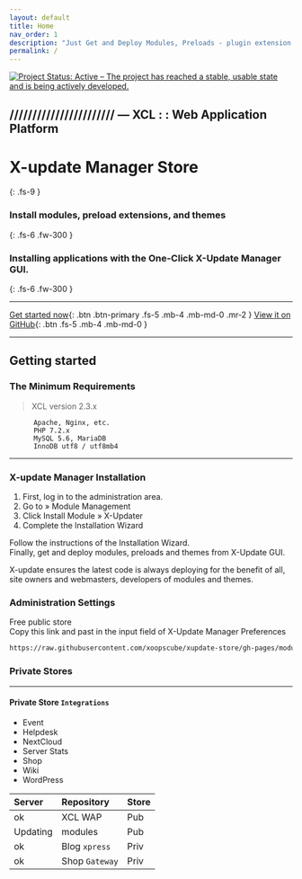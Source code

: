 ```yaml
---
layout: default
title: Home
nav_order: 1
description: "Just Get and Deploy Modules, Preloads - plugin extension - and Themes."
permalink: /
---
```


[![Project Status: Active – The project has reached a stable, usable state and is being actively developed.](https://www.repostatus.org/badges/2.0.0/active.svg)](https://www.repostatus.org/#active)

## /////////////////////// — XCL : : Web Application Platform


# X-update Manager Store
{: .fs-9 }

### Install modules, preload extensions, and themes  
{: .fs-6 .fw-300 }  

### Installing applications with the One-Click X-Update Manager GUI.
{: .fs-6 .fw-300 }  


---
   
   
[Get started now](#getting-started){: .btn .btn-primary .fs-5 .mb-4 .mb-md-0 .mr-2 } [View it on GitHub](https://github.com/xoopscube/xcl){: .btn .fs-5 .mb-4 .mb-md-0 }
   

---
   
## Getting started

### The Minimum Requirements

> XCL version 2.3.x

          Apache, Nginx, etc.
          PHP 7.2.x
          MySQL 5.6, MariaDB
          InnoDB utf8 / utf8mb4
          
---

   
   
### X-update Manager Installation

1. First, log in to the administration area.    
2. Go to » Module Management
3. Click Install Module » X-Updater
4. Complete the Installation Wizard

Follow the instructions of the Installation Wizard.  
Finally, get and deploy modules, preloads and themes from X-Update GUI.  

X-update ensures the latest code is always deploying for the benefit of all,   
site owners and webmasters, developers of modules and themes.

### Administration Settings  

Free public store    
Copy this link and past in the input field of X-Update Manager Preferences

```html
https://raw.githubusercontent.com/xoopscube/xupdate-store/gh-pages/modules_xcl.ini
```
### Private Stores

* * *

#### [](#private-store)Private Store `Integrations`

*   Event
*   Helpdesk
*   NextCloud
*   Server Stats
*   Shop
*   Wiki
*   WordPress

| Server       | Repository        | Store |
|:-------------|:------------------|:------|
| ok           | XCL WAP           | Pub   |
| Updating     | modules           | Pub   |
| ok           | Blog `xpress`     | Priv  |
| ok           | Shop `Gateway`    | Priv  |


